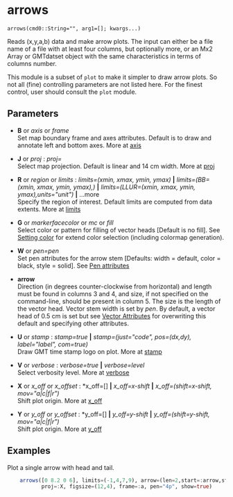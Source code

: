 # arrows

	arrows(cmd0::String="", arg1=[]; kwargs...)

Reads (x,y,a,b) data and make arrow plots. The input can either be a file name of a file with at least
four columns, but optionally more, or an Mx2 Array or GMTdatset object with the same characteristics in
terms of columns number.

This module is a subset of `plot` to make it simpler to draw arrow plots. So not all (fine)
controlling parameters are not listed here. For the finest control, user should consult the `plot` module.

Parameters
----------

- **B** or *axis* or *frame*\
  Set map boundary frame and axes attributes. Default is to draw and annotate left and bottom axes.
  More at [axis](@ref)

- **J** or *proj* : *proj=<parameters>*\
  Select map projection. Default is linear and 14 cm width. More at [proj](@ref)

- **R** or *region* or *limits* : *limits=(xmin, xmax, ymin, ymax)* **|** *limits=(BB=(xmin, xmax, ymin, ymax),)*
   **|** *limits=(LLUR=(xmin, xmax, ymin, ymax),units="unit")* **|** ...more \
   Specify the region of interest. Default limits are computed from data extents. More at [limits](@ref)

- **G** or *markerfacecolor* or *mc* or *fill*\
   Select color or pattern for filling of vector heads [Default is no fill]. See [Setting color](@ref)
   for extend color selection (including colormap generation).

- **W** or *pen=pen*\
   Set pen attributes for the arrow stem [Defaults: width = default, color = black,
   style = solid]. See [Pen attributes](@ref)

- **arrow**\
   Direction (in degrees counter-clockwise from horizontal) and length must be found in columns 3 and 4,
   and size, if not specified on the command-line, should be present in column 5. The size is the length of
   the vector head. Vector stem width is set by *pen*. By default, a vector head of 0.5 cm is set but see
   [Vector Attributes](@ref) for overwriting this default and specifying other attributes.

- **U** or *stamp* : *stamp=true* **|** *stamp=(just="code", pos=(dx,dy), label="label", com=true)*\
   Draw GMT time stamp logo on plot. More at [stamp](@ref)

- **V** or *verbose* : *verbose=true* **|** *verbose=level*\
   Select verbosity level. More at [verbose](@ref)

- **X** or *x_off* or *x_offset* : *x_off=[] **|** *x_off=x-shift* **|** *x_off=(shift=x-shift, mov="a|c|f|r")*\
   Shift plot origin. More at [x_off](@ref)

- **Y** or *y_off* or *y_offset* : *y_off=[] **|** *y_off=y-shift* **|** *y_off=(shift=y-shift, mov="a|c|f|r")*\
   Shift plot origin. More at [y_off](@ref)

Examples
--------

Plot a single arrow with head and tail.

```julia
    arrows([0 8.2 0 6], limits=(-1,4,7,9), arrow=(len=2,start=:arrow,stop=:tail,shape=0.5),
           proj=:X, figsize=(12,4), frame=:a, pen="4p", show=true)
```